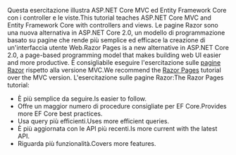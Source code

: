 <span data-ttu-id="b87e1-101">Questa esercitazione illustra ASP.NET Core MVC ed Entity Framework Core con i controller e le viste.</span><span class="sxs-lookup"><span data-stu-id="b87e1-101">This tutorial teaches ASP.NET Core MVC and Entity Framework Core with controllers and views.</span></span> <span data-ttu-id="b87e1-102">Le pagine Razor sono una nuova alternativa in ASP.NET Core 2.0, un modello di programmazione basato su pagine che rende più semplice ed efficace la creazione di un'interfaccia utente Web.</span><span class="sxs-lookup"><span data-stu-id="b87e1-102">Razor Pages is a new alternative in ASP.NET Core 2.0, a page-based programming model that makes building web UI easier and more productive.</span></span> <span data-ttu-id="b87e1-103">È consigliabile eseguire l'esercitazione sulle [pagine Razor](xref:data/ef-rp/intro) rispetto alla versione MVC.</span><span class="sxs-lookup"><span data-stu-id="b87e1-103">We recommend the [Razor Pages](xref:data/ef-rp/intro) tutorial over the MVC version.</span></span> <span data-ttu-id="b87e1-104">L'esercitazione sulle pagine Razor:</span><span class="sxs-lookup"><span data-stu-id="b87e1-104">The Razor Pages tutorial:</span></span>

* <span data-ttu-id="b87e1-105">È più semplice da seguire.</span><span class="sxs-lookup"><span data-stu-id="b87e1-105">Is easier to follow.</span></span>
* <span data-ttu-id="b87e1-106">Offre un maggior numero di procedure consigliate per EF Core.</span><span class="sxs-lookup"><span data-stu-id="b87e1-106">Provides more EF Core best practices.</span></span>
* <span data-ttu-id="b87e1-107">Usa query più efficienti.</span><span class="sxs-lookup"><span data-stu-id="b87e1-107">Uses more efficient queries.</span></span>
* <span data-ttu-id="b87e1-108">È più aggiornata con le API più recenti.</span><span class="sxs-lookup"><span data-stu-id="b87e1-108">Is more current with the latest API.</span></span>
* <span data-ttu-id="b87e1-109">Riguarda più funzionalità.</span><span class="sxs-lookup"><span data-stu-id="b87e1-109">Covers more features.</span></span>
